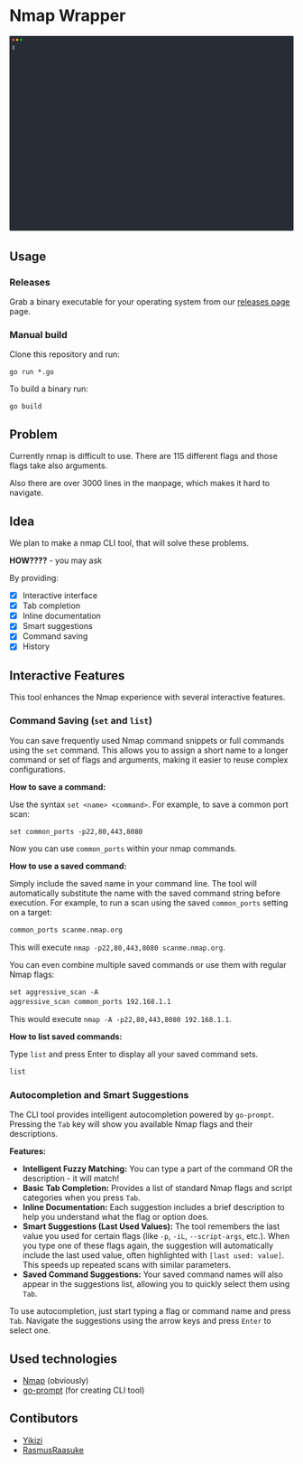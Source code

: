 # Nmap Wrapper

<p align="center">
  <img src="demo.svg" width="572" alt="nmap demo">
</p>

## Usage

### Releases
Grab a binary executable for your operating system from our [releases page](https://github.com/Yikizi/nmap-wrapper/releases) page.

### Manual build
Clone this repository and run:
```
go run *.go
```
To build a binary run:
```
go build
```

## Problem
Currently nmap is difficult to use. There are 115 different flags and those flags take also arguments.

Also there are over 3000 lines in the manpage, which makes it hard to navigate.

## Idea
We plan to make a nmap CLI tool, that will solve these problems.

**HOW????** - you may ask

By providing:
- [x] Interactive interface
- [x] Tab completion
- [x] Inline documentation
- [x] Smart suggestions
- [x] Command saving
- [x] History

## Interactive Features

This tool enhances the Nmap experience with several interactive features.

### Command Saving (`set` and `list`)

You can save frequently used Nmap command snippets or full commands using the `set` command. This allows you to assign a short name to a longer command or set of flags and arguments, making it easier to reuse complex configurations.

**How to save a command:**

Use the syntax `set <name> <command>`.
For example, to save a common port scan:
```/dev/null/example.txt
set common_ports -p22,80,443,8080
```
Now you can use `common_ports` within your nmap commands.

**How to use a saved command:**

Simply include the saved name in your command line. The tool will automatically substitute the name with the saved command string before execution.
For example, to run a scan using the saved `common_ports` setting on a target:
```/dev/null/example.txt
common_ports scanme.nmap.org
```
This will execute `nmap -p22,80,443,8080 scanme.nmap.org`.

You can even combine multiple saved commands or use them with regular Nmap flags:
```/dev/null/example.txt
set aggressive_scan -A
aggressive_scan common_ports 192.168.1.1
```
This would execute `nmap -A -p22,80,443,8080 192.168.1.1`.

**How to list saved commands:**

Type `list` and press Enter to display all your saved command sets.

```/dev/null/example.txt
list
```

### Autocompletion and Smart Suggestions

The CLI tool provides intelligent autocompletion powered by `go-prompt`. Pressing the `Tab` key will show you available Nmap flags and their descriptions.

**Features:**

- **Intelligent Fuzzy Matching:** You can type a part of the command OR the description - it will match!
-   **Basic Tab Completion:** Provides a list of standard Nmap flags and script categories when you press `Tab`.
-   **Inline Documentation:** Each suggestion includes a brief description to help you understand what the flag or option does.
-   **Smart Suggestions (Last Used Values):** The tool remembers the last value you used for certain flags (like `-p`, `-iL`, `--script-args`, etc.). When you type one of these flags again, the suggestion will automatically include the last used value, often highlighted with `[last used: value]`. This speeds up repeated scans with similar parameters.
-   **Saved Command Suggestions:** Your saved command names will also appear in the suggestions list, allowing you to quickly select them using `Tab`.

To use autocompletion, just start typing a flag or command name and press `Tab`. Navigate the suggestions using the arrow keys and press `Enter` to select one.

## Used technologies
- [Nmap](https://nmap.org/) (obviously)
- [go-prompt](https://github.com/c-bata/go-prompt) (for creating CLI tool)

## Contibutors
- [Yikizi](https://github.com/Yikizi)
- [RasmusRaasuke](https://github.com/RasmusRaasuke)
